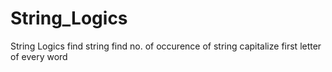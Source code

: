 # String_Logics
String Logics
find string
find no. of occurence of string
capitalize first letter of every word

